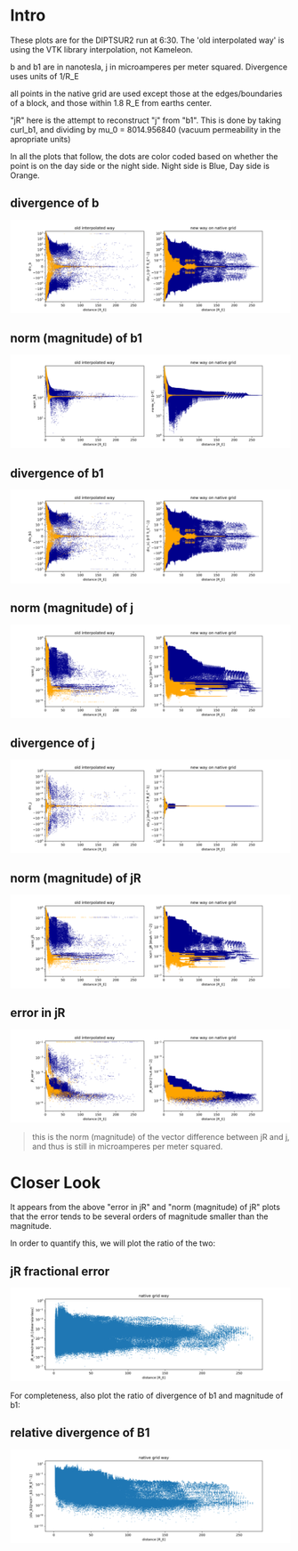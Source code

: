 # Intro

These plots are for the DIPTSUR2 run at 6:30.
The 'old interpolated way' is using the VTK library interpolation, not Kameleon.

b and b1 are in nanotesla, j in microamperes per meter squared. Divergence uses units of 1/R_E

all points in the native grid are used except those at the edges/boundaries of a block,
and those within 1.8 R_E from earths center.

"jR" here is the attempt to reconstruct "j" from "b1". This is done by 
taking curl_b1, and dividing by mu_0 = 8014.956840
(vacuum permeability in the apropriate units)

In all the plots that follow, the dots are color coded based on
whether the point is on the day side or the night side.
Night side is Blue, Day side is Orange.

## divergence of b

![](div_b.png)

## norm (magnitude) of b1

![](norm_b1.png)

## divergence of b1

![](div_b1.png)

## norm (magnitude) of j

![](norm_j.png)

## divergence of j

![](div_j.png)

## norm (magnitude) of jR

![](norm_jR.png)

## error in jR

![](jR_error.png)

> this is the norm (magnitude) of the vector difference between jR and j,
> and thus is still in microamperes per meter squared.

# Closer Look

It appears from the above "error in jR" and "norm (magnitude) of jR" plots
that the error tends to be several orders of magnitude smaller than the magnitude.

In order to quantify this, we will plot the ratio of the two:

## jR fractional error

![](jR_fractional_error.png)

For completeness, also plot the ratio of divergence of b1 and magnitude of b1:

## relative divergence of B1

![](rel_div_b1.png)



